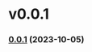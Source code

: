 # v0.0.1

### [0.0.1](https://github.com/vadanx/foundryvtt-combat-orchestrator/compare/v0.0.0...v0.0.1) (2023-10-05)




